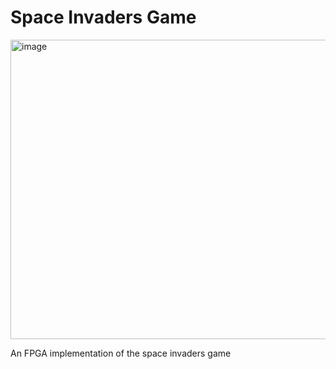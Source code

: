 # Space Invaders Game
<img width="671" height="479" alt="image" src="https://github.com/user-attachments/assets/52438b9e-d767-4a89-bcf4-ebc4fda386d6" />


An FPGA implementation of the space invaders game
